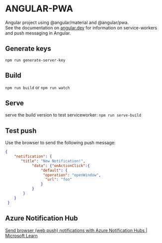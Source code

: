 # ANGULAR-PWA

Angular project using @angular/material and @angular/pwa.  
See the documentation on [angular.dev](https://angular.dev/ecosystem/service-workers) for information on service-workers and push messaging in Angular.

## Generate keys

`npm run generate-server-key`

## Build

`npm run build` or `npm run watch`

## Serve

serve the build version to test serviceworker: `npm run serve-build`

## Test push

Use the browser to send the following push message:

```json
{
    "notification": {     
       "title": "New Notification!",
            "data": {"onActionClick":{
                "default": {
                 "operation": "openWindow",
                  "url": "foo"
                }
            }
        }
    }
 } 
```

## Azure Notification Hub
[Send browser (web push) notifications with Azure Notification Hubs | Microsoft Learn](https://learn.microsoft.com/en-us/azure/notification-hubs/browser-push)
